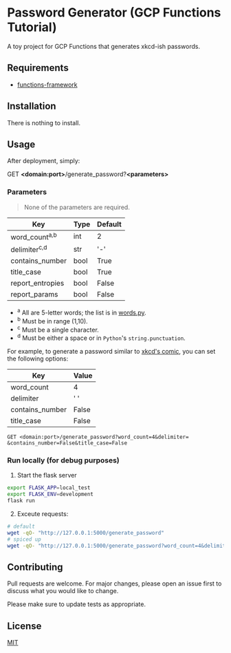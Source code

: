 # Password Generator (GCP Functions Tutorial)

A toy project for GCP Functions that generates xkcd-ish passwords.

## Requirements

- [functions-framework](https://pypi.org/project/functions-framework/)

## Installation

There is nothing to install.

## Usage

After deployment, simply:

GET __\<domain:port\>__/generate_password?__\<parameters\>__

### Parameters

> None of the parameters are required.

| Key                      | Type | Default |
| ----------------         | ---- | ------- |
| word_count<sup>a,b</sup> | int  | 2       |
| delimiter<sup>c,d</sup>  | str  | '-'     |
| contains_number          | bool | True    |
| title_case               | bool | True    |
| report_entropies         | bool | False   |
| report_params            | bool | False   |

- <sup>a</sup> All are 5-letter words; the list is in [words.py](words.py).
- <sup>b</sup> Must be in range (1,10).
- <sup>c</sup> Must be a single character.
- <sup>d</sup> Must be either a space or in `Python`'s `string.punctuation`.

For example, to generate a password similar to [xkcd's comic](https://xkcd.com/936/), you can set the following options:


| Key              | Value  |
| ---------------- | -----  |
| word_count       | 4      |
| delimiter        | ' '    |
| contains_number  | False  |
| title_case       | False  |

```
GET <domain:port>/generate_password?word_count=4&delimiter= &contains_number=False&title_case=False
```

### Run locally (for debug purposes)

1. Start the flask server

```bash
export FLASK_APP=local_test
export FLASK_ENV=development
flask run
```

2. Exceute requests:

```bash
# default
wget -qO- "http://127.0.0.1:5000/generate_password"
# spiced up
wget -qO- "http://127.0.0.1:5000/generate_password?word_count=4&delimiter= &contains_number=False&title_case=False&report_entropies=True&report_params=True"
```

## Contributing

Pull requests are welcome. For major changes, please open an issue first to discuss what you would like to change.

Please make sure to update tests as appropriate.

## License

[MIT](https://choosealicense.com/licenses/mit/)
